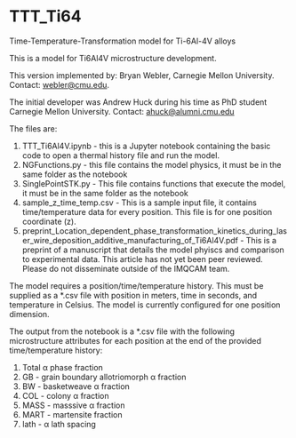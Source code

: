 # TTT_Ti64
Time-Temperature-Transformation model for Ti-6Al-4V alloys

This is a model for Ti6Al4V microstructure development.

This version implemented by: Bryan Webler, Carnegie Mellon University. Contact: webler@cmu.edu.

The initial developer was Andrew Huck during his time as PhD student Carnegie Mellon University. Contact: ahuck@alumni.cmu.edu

The files are:

1.   TTT_Ti6Al4V.ipynb - this is a Jupyter notebook containing the basic code to open a thermal history file and run the model.
2.   NGFunctions.py - this file contains the model physics, it must be in the same folder as the notebook
3.   SinglePointSTK.py - This file contains functions that execute the model, it must be in the same folder as the notebook
4.   sample_z_time_temp.csv - This is a sample input file, it contains time/temperature data for every position. This file is for one position coordinate (z).
5.   preprint_Location_dependent_phase_transformation_kinetics_during_laser_wire_deposition_additive_manufacturing_of_Ti6Al4V.pdf - This is a preprint of a manuscript that details the model phyiscs and comparison to experimental data. This article has not yet been peer reviewed.  Please do not disseminate outside of the IMQCAM team.

The model requires a position/time/temperature history. This must be supplied as a *.csv file with position in meters, time in seconds, and temperature in Celsius. The model is currently configured for one position dimension.

The output from the notebook is a *.csv file with the following microstructure attributes for each position at the end of the provided time/temperature history:

1.   Total α phase fraction
2.   GB - grain boundary allotriomorph α fraction
3.   BW - basketweave α fraction
4.   COL - colony α fraction
5.   MASS - masssive α fraction
6.   MART - martensite fraction
7.   lath - α lath spacing
